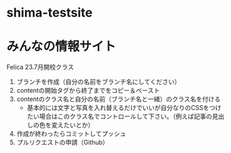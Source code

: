 # shima-testsite

# みんなの情報サイト
Felica 23.7月開校クラス

1. ブランチを作成（自分の名前をブランチ名にしてください）
2. contentの開始タグから終了までをコピー＆ペースト
3. contentのクラス名と自分の名前（ブランチ名と一緒）のクラス名を付ける
   - 基本的には文字と写真を入れ替えるだけでいいが自分なりのCSSをつけたい場合はこのクラス名でコントロールして下さい。（例えば記事の見出しの色を変えたいとか）
4. 作成が終わったらコミットしてプッシュ
5. プルリクエストの申請（Github）